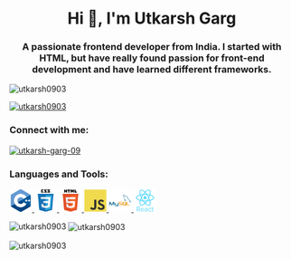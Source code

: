 <h1 align="center">Hi 👋, I'm Utkarsh Garg</h1>
<h3 align="center">A passionate frontend developer from India. I started with HTML, but have really found passion for front-end development and have learned different frameworks.</h3>

<p align="left"> <img src="https://komarev.com/ghpvc/?username=utkarsh0903&label=Profile%20views&color=0e75b6&style=flat" alt="utkarsh0903" /> </p>

<p align="left"> <a href="https://github.com/ryo-ma/github-profile-trophy"><img src="https://github-profile-trophy.vercel.app/?username=utkarsh0903" alt="utkarsh0903" /></a> </p>

<h3 align="left">Connect with me:</h3>
<p align="left">
<a href="https://linkedin.com/in/utkarsh-garg-09" target="blank"><img align="center" src="https://raw.githubusercontent.com/rahuldkjain/github-profile-readme-generator/master/src/images/icons/Social/linked-in-alt.svg" alt="utkarsh-garg-09" height="30" width="40" /></a>
</p>

<h3 align="left">Languages and Tools:</h3>
<p align="left"> <a href="https://www.w3schools.com/cpp/" target="_blank" rel="noreferrer"> <img src="https://raw.githubusercontent.com/devicons/devicon/master/icons/cplusplus/cplusplus-original.svg" alt="cplusplus" width="40" height="40"/> </a> <a href="https://www.w3schools.com/css/" target="_blank" rel="noreferrer"> <img src="https://raw.githubusercontent.com/devicons/devicon/master/icons/css3/css3-original-wordmark.svg" alt="css3" width="40" height="40"/> </a> <a href="https://www.w3.org/html/" target="_blank" rel="noreferrer"> <img src="https://raw.githubusercontent.com/devicons/devicon/master/icons/html5/html5-original-wordmark.svg" alt="html5" width="40" height="40"/> </a> <a href="https://developer.mozilla.org/en-US/docs/Web/JavaScript" target="_blank" rel="noreferrer"> <img src="https://raw.githubusercontent.com/devicons/devicon/master/icons/javascript/javascript-original.svg" alt="javascript" width="40" height="40"/> </a> <a href="https://www.mysql.com/" target="_blank" rel="noreferrer"> <img src="https://raw.githubusercontent.com/devicons/devicon/master/icons/mysql/mysql-original-wordmark.svg" alt="mysql" width="40" height="40"/> </a> <a href="https://reactjs.org/" target="_blank" rel="noreferrer"> <img src="https://raw.githubusercontent.com/devicons/devicon/master/icons/react/react-original-wordmark.svg" alt="react" width="40" height="40"/> </a> </p>

<p><img align="left" src="https://github-readme-stats.vercel.app/api/top-langs?username=utkarsh0903&show_icons=true&locale=en&layout=compact" alt="utkarsh0903" /></p>

<p>&nbsp;<img align="center" src="https://github-readme-stats.vercel.app/api?username=utkarsh0903&show_icons=true&locale=en" alt="utkarsh0903" /></p>

<p><img align="center" src="https://github-readme-streak-stats.herokuapp.com/?user=utkarsh0903&" alt="utkarsh0903" /></p>
